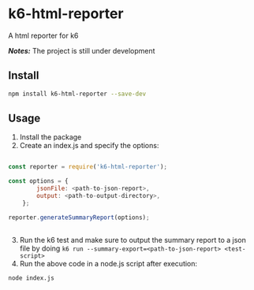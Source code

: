 # k6-html-reporter
A html reporter for k6

***Notes:***
The project is still under development


## Install

``` bash
npm install k6-html-reporter --save-dev
```



## Usage

1. Install the package
2. Create an index.js and specify the options:

```js

const reporter = require('k6-html-reporter');

const options = {
        jsonFile: <path-to-json-report>,
        output: <path-to-output-directory>,
    };

reporter.generateSummaryReport(options);
    
```
3. Run the k6 test and make sure to output the summary report to a json file by doing ```k6 run --summary-export=<path-to-json-report> <test-script>```
3. Run the above code in a node.js script after execution:
```bash
node index.js
```